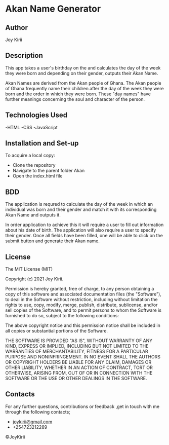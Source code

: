 # Akan Name Generator

## Author

Joy Kirii

## Description

This app takes a user's birthday on the and calculates the day of the week they were born and depending on their gender, outputs their Akan Name.

Akan Names are derived from the Akan people of Ghana. The Akan people of Ghana frequently name their children after the day of the week they were born and the order in which they were born. These "day names" have further meanings concerning the soul and character of the person.

## Technologies Used

-HTML
-CSS
-JavaScript

## Installation and Set-up

To acquire a local copy:

- Clone the repository
- Navigate to the parent folder Akan
- Open the index.html file

## BDD

The application is requred to calculate the day of the week in which an individual was born and their gender and match it with its corresponding Akan Name and outputs it.

In order application to achieve this it will require a user to fill out information about his date of birth. The application will also require a user to specify their gender. Once all fields have been filled, one will be able to click on the submit button and generate their Akan name.

## License

The MIT License (MIT)

Copyright (c) 2021 Joy Kirii.

Permission is hereby granted, free of charge, to any person obtaining a copy of this software and associated documentation files (the "Software"), to deal in the Software without restriction, including without limitation the rights to use, copy, modify, merge, publish, distribute, sublicense, and/or sell copies of the Software, and to permit persons to whom the Software is furnished to do so, subject to the following conditions:

The above copyright notice and this permission notice shall be included in all copies or substantial portions of the Software.

THE SOFTWARE IS PROVIDED "AS IS", WITHOUT WARRANTY OF ANY KIND, EXPRESS OR IMPLIED, INCLUDING BUT NOT LIMITED TO THE WARRANTIES OF MERCHANTABILITY, FITNESS FOR A PARTICULAR PURPOSE AND NONINFRINGEMENT. IN NO EVENT SHALL THE AUTHORS OR COPYRIGHT HOLDERS BE LIABLE FOR ANY CLAIM, DAMAGES OR OTHER LIABILITY, WHETHER IN AN ACTION OF CONTRACT, TORT OR OTHERWISE, ARISING FROM, OUT OF OR IN CONNECTION WITH THE SOFTWARE OR THE USE OR OTHER DEALINGS IN THE SOFTWARE.

## Contacts

For any further questions, contributions or feedback ,get in touch with me through the following contacts;

- joykirii@gmail.com
- +254723212289

&copy;JoyKirii
